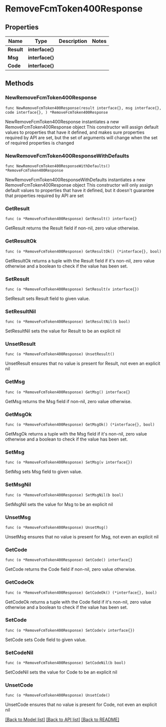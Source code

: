 # RemoveFcmToken400Response

## Properties

Name | Type | Description | Notes
------------ | ------------- | ------------- | -------------
**Result** | **interface{}** |  | 
**Msg** | **interface{}** |  | 
**Code** | **interface{}** |  | 

## Methods

### NewRemoveFcmToken400Response

`func NewRemoveFcmToken400Response(result interface{}, msg interface{}, code interface{}, ) *RemoveFcmToken400Response`

NewRemoveFcmToken400Response instantiates a new RemoveFcmToken400Response object
This constructor will assign default values to properties that have it defined,
and makes sure properties required by API are set, but the set of arguments
will change when the set of required properties is changed

### NewRemoveFcmToken400ResponseWithDefaults

`func NewRemoveFcmToken400ResponseWithDefaults() *RemoveFcmToken400Response`

NewRemoveFcmToken400ResponseWithDefaults instantiates a new RemoveFcmToken400Response object
This constructor will only assign default values to properties that have it defined,
but it doesn't guarantee that properties required by API are set

### GetResult

`func (o *RemoveFcmToken400Response) GetResult() interface{}`

GetResult returns the Result field if non-nil, zero value otherwise.

### GetResultOk

`func (o *RemoveFcmToken400Response) GetResultOk() (*interface{}, bool)`

GetResultOk returns a tuple with the Result field if it's non-nil, zero value otherwise
and a boolean to check if the value has been set.

### SetResult

`func (o *RemoveFcmToken400Response) SetResult(v interface{})`

SetResult sets Result field to given value.


### SetResultNil

`func (o *RemoveFcmToken400Response) SetResultNil(b bool)`

 SetResultNil sets the value for Result to be an explicit nil

### UnsetResult
`func (o *RemoveFcmToken400Response) UnsetResult()`

UnsetResult ensures that no value is present for Result, not even an explicit nil
### GetMsg

`func (o *RemoveFcmToken400Response) GetMsg() interface{}`

GetMsg returns the Msg field if non-nil, zero value otherwise.

### GetMsgOk

`func (o *RemoveFcmToken400Response) GetMsgOk() (*interface{}, bool)`

GetMsgOk returns a tuple with the Msg field if it's non-nil, zero value otherwise
and a boolean to check if the value has been set.

### SetMsg

`func (o *RemoveFcmToken400Response) SetMsg(v interface{})`

SetMsg sets Msg field to given value.


### SetMsgNil

`func (o *RemoveFcmToken400Response) SetMsgNil(b bool)`

 SetMsgNil sets the value for Msg to be an explicit nil

### UnsetMsg
`func (o *RemoveFcmToken400Response) UnsetMsg()`

UnsetMsg ensures that no value is present for Msg, not even an explicit nil
### GetCode

`func (o *RemoveFcmToken400Response) GetCode() interface{}`

GetCode returns the Code field if non-nil, zero value otherwise.

### GetCodeOk

`func (o *RemoveFcmToken400Response) GetCodeOk() (*interface{}, bool)`

GetCodeOk returns a tuple with the Code field if it's non-nil, zero value otherwise
and a boolean to check if the value has been set.

### SetCode

`func (o *RemoveFcmToken400Response) SetCode(v interface{})`

SetCode sets Code field to given value.


### SetCodeNil

`func (o *RemoveFcmToken400Response) SetCodeNil(b bool)`

 SetCodeNil sets the value for Code to be an explicit nil

### UnsetCode
`func (o *RemoveFcmToken400Response) UnsetCode()`

UnsetCode ensures that no value is present for Code, not even an explicit nil

[[Back to Model list]](../README.md#documentation-for-models) [[Back to API list]](../README.md#documentation-for-api-endpoints) [[Back to README]](../README.md)


